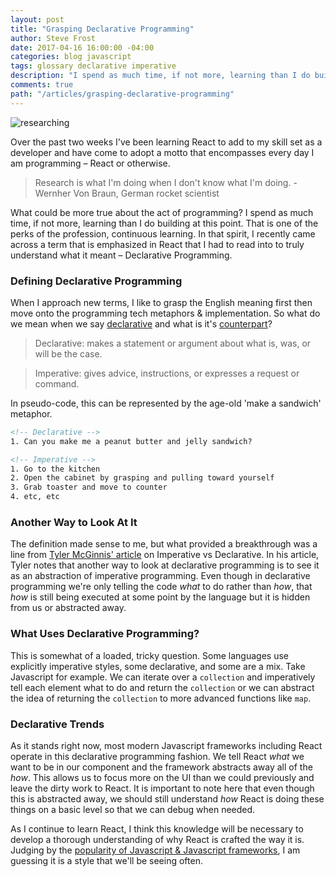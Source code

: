 ```yaml
---
layout: post
title: "Grasping Declarative Programming"
author: Steve Frost
date: 2017-04-16 16:00:00 -04:00
categories: blog javascript
tags: glossary declarative imperative
description: "I spend as much time, if not more, learning than I do building at this point. That is one of the perks of the profession, continuous learning. In that spirit, I recently came across a term that is emphasized in React that I had to read into to truly understand what it meant – Declarative Programming."
comments: true
path: "/articles/grasping-declarative-programming"
---
```


![researching](/img/blogs/imperativevsdeclarative1.jpg)

Over the past two weeks I've been learning React to add to my skill set as a developer and have come to adopt a motto that encompasses every day I am programming – React or otherwise.

> Research is what I'm doing when I don't know what I'm doing. - Wernher Von Braun, German rocket scientist

What could be more true about the act of programming? I spend as much time, if not more, learning than I do building at this point. That is one of the perks of the profession, continuous learning. In that spirit, I recently came across a term that is emphasized in React that I had to read into to truly understand what it meant – Declarative Programming.

### Defining Declarative Programming

When I approach new terms, I like to grasp the English meaning first then move onto the programming tech metaphors & implementation. So what do we mean when we say [declarative](https://www.thoughtco.com/declarative-sentence-grammar-1690420) and what is it's [counterpart](https://www.thoughtco.com/imperative-sentence-grammar-1691152)?

> Declarative: makes a statement or argument about what is, was, or will be the case.

> Imperative: gives advice, instructions, or expresses a request or command.

In pseudo-code, this can be represented by the age-old 'make a sandwich' metaphor.

```html
<!-- Declarative -->
1. Can you make me a peanut butter and jelly sandwich?

<!-- Imperative -->
1. Go to the kitchen
2. Open the cabinet by grasping and pulling toward yourself
3. Grab toaster and move to counter
4. etc, etc
```

### Another Way to Look At It

The definition made sense to me, but what provided a breakthrough was a line from [Tyler McGinnis' article](https://tylermcginnis.com/imperative-vs-declarative-programming/) on Imperative vs Declarative. In his article, Tyler notes that another way to look at declarative programming is to see it as an abstraction of imperative programming. Even though in declarative programming we're only telling the code *what* to do rather than *how*, that *how* is still being executed at some point by the language but it is hidden from us or abstracted away.

### What Uses Declarative Programming?

This is somewhat of a loaded, tricky question. Some languages use explicitly imperative styles, some declarative, and some are a mix. Take Javascript for example. We can iterate over a `collection` and imperatively tell each element what to do and return the `collection` or we can abstract the idea of returning the `collection` to more advanced functions like `map`.

### Declarative Trends

As it stands right now, most modern Javascript frameworks including React operate in this declarative programming fashion. We tell React *what* we want to be in our component and the framework abstracts away all of the *how*. This allows us to focus more on the UI than we could previously and leave the dirty work to React. It is important to note here that even though this is abstracted away, we should still understand *how* React is doing these things on a basic level so that we can debug when needed.

As I continue to learn React, I think this knowledge will be necessary to develop a thorough understanding of why React is crafted the way it is. Judging by the [popularity of Javascript & Javascript frameworks](https://trends.google.com/trends/explore?q=react,angular), I am guessing it is a style that we'll be seeing often.  
